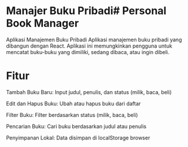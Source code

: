 # Manajer Buku Pribadi# Personal Book Manager

Aplikasi Manajemen Buku Pribadi
Aplikasi manajemen buku pribadi yang dibangun dengan React. Aplikasi ini memungkinkan pengguna untuk mencatat buku-buku yang dimiliki, sedang dibaca, atau ingin dibeli.

# Fitur 
Tambah Buku Baru: Input judul, penulis, dan status (milik, baca, beli)

Edit dan Hapus Buku: Ubah atau hapus buku dari daftar

Filter Buku: Filter berdasarkan status (milik, baca, beli)

Pencarian Buku: Cari buku berdasarkan judul atau penulis

Penyimpanan Lokal: Data disimpan di localStorage browser